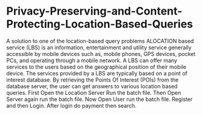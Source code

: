 # Privacy-Preserving-and-Content-Protecting-Location-Based-Queries
 A solution to one of the location-based query problems ALOCATION based service (LBS) is an information, entertainment and utility service generally accessible by mobile devices such as, mobile phones, GPS devices, pocket PCs, and operating through a mobile network. A LBS can offer many services to the users based on the geographical position of their mobile device. The services provided by a LBS are typically based on a point of interest database. By retrieving the Points Of Interest (POIs) from the database server, the user can get answers to various location based queries.
First Open the Location Server Run the batch file.
Then Open Server again run the batch file.
Now Open User run the batch file.
Register and then Login.
After login do payment then search.
